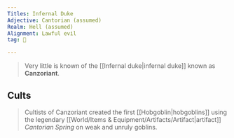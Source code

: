 ```yaml
---
Titles: Infernal Duke
Adjective: Cantorian (assumed)
Realm: Hell (assumed)
Alignment: Lawful evil
tag: 👤️

---
```


> Very little is known of the [[Infernal duke|infernal duke]] known as **Canzoriant**.


## Cults

> Cultists of Canzoriant created the first [[Hobgoblin|hobgoblins]] using the legendary [[World/Items & Equipment/Artifacts/Artifact|artifact]] *Cantorian Spring* on weak and unruly goblins.







